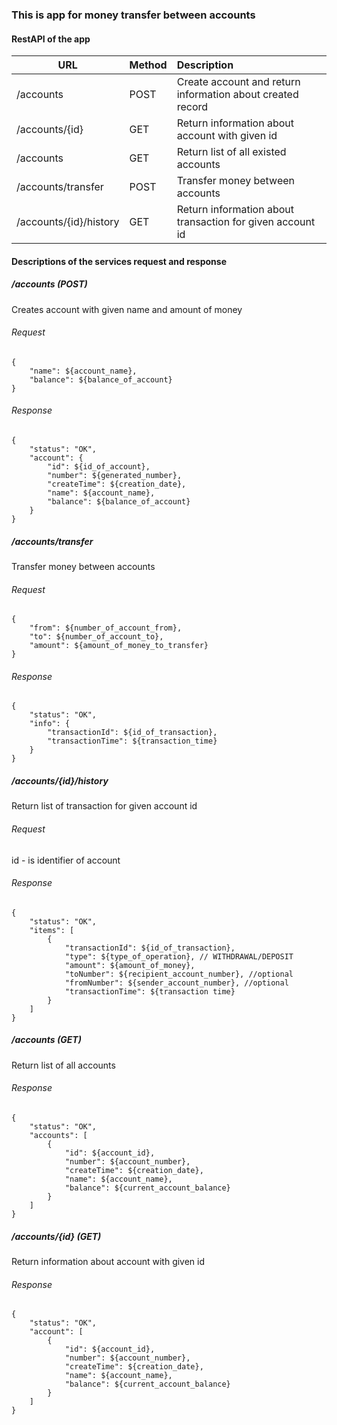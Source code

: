 ### This is app for money transfer between accounts 

#### RestAPI of the app

| URL                    |Method| Description   | 
| ---------------------- |:-----|:--------------| 
| /accounts              |POST  | Create account and return information about created record | 
| /accounts/{id}         |GET   | Return information about account with given id     | 
| /accounts              |GET   | Return list of all existed accounts      | 
| /accounts/transfer     |POST  | Transfer money between accounts      |
| /accounts/{id}/history |GET   | Return information about transaction for given account id      |

#### Descriptions of the services request and response

##### /accounts (POST)
Creates account with given name and amount of money
###### Request

```
{ 
	"name": ${account_name},
	"balance": ${balance_of_account}
}
```

###### Response

```
{
    "status": "OK",
    "account": {
        "id": ${id_of_account},
        "number": ${generated_number},
        "createTime": ${creation_date},
        "name": ${account_name},
        "balance": ${balance_of_account}
    }
}
```

##### /accounts/transfer
Transfer money between accounts
###### Request

```
{
	"from": ${number_of_account_from},
	"to": ${number_of_account_to},
	"amount": ${amount_of_money_to_transfer}
}
```

###### Response

```
{
    "status": "OK",
    "info": {
        "transactionId": ${id_of_transaction},
        "transactionTime": ${transaction_time}
    }
}
```

##### /accounts/{id}/history
Return list of transaction for given account id
###### Request
id - is identifier of account

###### Response

```
{
    "status": "OK",
    "items": [
        {
            "transactionId": ${id_of_transaction},
            "type": ${type_of_operation}, // WITHDRAWAL/DEPOSIT
            "amount": ${amount_of_money},
            "toNumber": ${recipient_account_number}, //optional
            "fromNumber": ${sender_account_number}, //optional
            "transactionTime": ${transaction time}
        }
    ]
}
```


##### /accounts (GET)
Return list of all accounts

###### Response

```
{
    "status": "OK",
    "accounts": [
        {
            "id": ${account_id},
            "number": ${account_number},
            "createTime": ${creation_date},
            "name": ${account_name},
            "balance": ${current_account_balance}
        }
    ]
}
```

##### /accounts/{id} (GET)

Return information about account with given id

###### Response

```
{
    "status": "OK",
    "account": [
        {
            "id": ${account_id},
            "number": ${account_number},
            "createTime": ${creation_date},
            "name": ${account_name},
            "balance": ${current_account_balance}
        }
    ]
}
```
